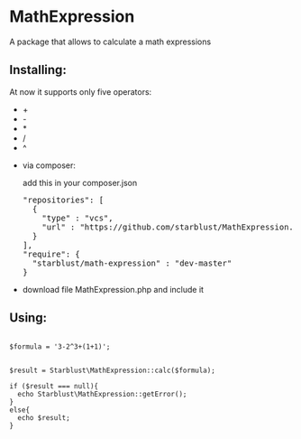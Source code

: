 # MathExpression
A package that allows to calculate a math expressions
<h2>Installing:</h2>
<p>
At now it supports only five operators:
<ul>
<li>+
<li>-
<li>*
<li>/
<li>^
</ul>
<ul>
<li>via composer:
<p> add this in your composer.json
<pre>
"repositories": [
  {
    "type" : "vcs",
    "url" : "https://github.com/starblust/MathExpression.git"
  }
],
"require": {
  "starblust/math-expression" : "dev-master"
}
</pre>
<li>download file MathExpression.php and include it
</ul>
<h2>Using:</h2>
<p>
<code>
$formula = '3-2^3+(1+1)';
</code>
<p>
<pre>
<code>
$result = Starblust\MathExpression::calc($formula);<br>
if ($result === null){
  echo Starblust\MathExpression::getError();
}
else{
  echo $result;
}
</code>
</pre>